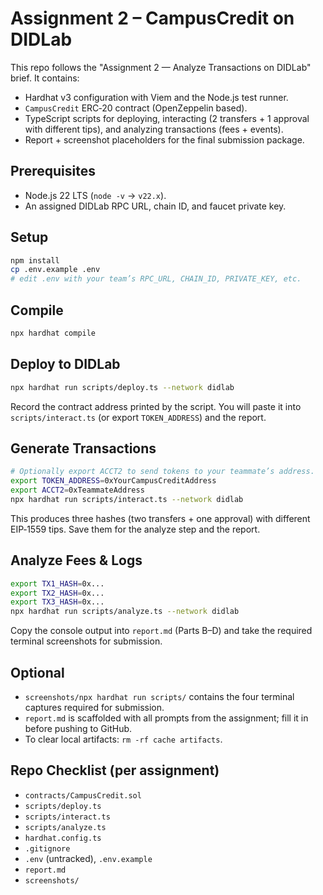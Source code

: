 # Assignment 2 – CampusCredit on DIDLab

This repo follows the "Assignment 2 — Analyze Transactions on DIDLab" brief. It contains:

- Hardhat v3 configuration with Viem and the Node.js test runner.
- `CampusCredit` ERC‑20 contract (OpenZeppelin based).
- TypeScript scripts for deploying, interacting (2 transfers + 1 approval with different tips), and analyzing transactions (fees + events).
- Report + screenshot placeholders for the final submission package.

## Prerequisites

- Node.js 22 LTS (`node -v` → `v22.x`).
- An assigned DIDLab RPC URL, chain ID, and faucet private key.

## Setup

```bash
npm install
cp .env.example .env
# edit .env with your team’s RPC_URL, CHAIN_ID, PRIVATE_KEY, etc.
```

## Compile

```bash
npx hardhat compile
```

## Deploy to DIDLab

```bash
npx hardhat run scripts/deploy.ts --network didlab
```

Record the contract address printed by the script. You will paste it into `scripts/interact.ts` (or export `TOKEN_ADDRESS`) and the report.

## Generate Transactions

```bash
# Optionally export ACCT2 to send tokens to your teammate’s address.
export TOKEN_ADDRESS=0xYourCampusCreditAddress
export ACCT2=0xTeammateAddress
npx hardhat run scripts/interact.ts --network didlab
```

This produces three hashes (two transfers + one approval) with different EIP‑1559 tips. Save them for the analyze step and the report.

## Analyze Fees & Logs

```bash
export TX1_HASH=0x...
export TX2_HASH=0x...
export TX3_HASH=0x...
npx hardhat run scripts/analyze.ts --network didlab
```

Copy the console output into `report.md` (Parts B–D) and take the required terminal screenshots for submission.

## Optional

- `screenshots/npx hardhat run scripts/` contains the four terminal captures required for submission.
- `report.md` is scaffolded with all prompts from the assignment; fill it in before pushing to GitHub.
- To clear local artifacts: `rm -rf cache artifacts`.

## Repo Checklist (per assignment)

- `contracts/CampusCredit.sol`
- `scripts/deploy.ts`
- `scripts/interact.ts`
- `scripts/analyze.ts`
- `hardhat.config.ts`
- `.gitignore`
- `.env` (untracked), `.env.example`
- `report.md`
- `screenshots/`
